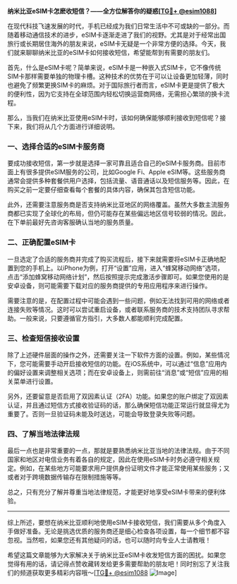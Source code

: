**纳米比亚eSIM卡怎麽收短信？——全方位解答你的疑惑[[TG💪+ @esim1088](https://t.me/s/esim1088)]**

在现代科技飞速发展的时代，手机已经成为我们日常生活中不可或缺的一部分。而随着移动通信技术的进步，eSIM卡逐渐走进了我们的视野。尤其是对于经常出国旅行或长期居住海外的朋友来说，eSIM卡无疑是一个非常方便的选择。今天，我们就来聊聊纳米比亚的eSIM卡如何接收短信，希望能帮到有需要的朋友们。

首先，什么是eSIM卡呢？简单来说，eSIM卡是一种嵌入式SIM卡，它不像传统SIM卡那样需要单独的物理卡槽。这种技术的优势在于可以让设备更加轻薄，同时也避免了频繁更换SIM卡的麻烦。对于国际旅行者而言，eSIM卡更是提供了极大的便利性，因为它支持在全球范围内轻松切换运营商网络，无需担心繁琐的换卡流程。

那么，当我们在纳米比亚使用eSIM卡时，该如何确保能够顺利接收到短信呢？接下来，我们将从几个方面进行详细说明。

### **一、选择合适的eSIM卡服务商**

要成功接收短信，第一步就是选择一家可靠且适合自己的eSIM卡服务商。目前市面上有很多提供eSIM服务的公司，比如Google Fi、Apple eSIM等。这些服务商通常会提供多种套餐供用户选择，包括流量、语音通话以及短信服务等。因此，在购买之前一定要仔细查看每个套餐的具体内容，确保其包含短信功能。

此外，还需要注意服务商是否支持纳米比亚地区的网络覆盖。虽然大多数主流服务商都已实现了全球化的布局，但仍可能存在某些偏远地区信号较弱的情况。因此，在下单前最好先咨询客服确认当地的服务质量。

### **二、正确配置eSIM卡**

一旦选定了合适的服务商并完成了购买流程后，接下来就需要将eSIM卡正确地配置到您的手机上。以iPhone为例，打开“设置”应用，进入“蜂窝移动网络”选项，点击“添加蜂窝移动网络计划”，然后按照提示完成激活步骤即可。如果您使用的是安卓设备，则可能需要下载对应的服务商提供的专用应用程序来进行操作。

需要注意的是，在配置过程中可能会遇到一些问题，例如无法找到可用的网络或者连接失败等情况。这时可以尝试重启设备，或者联系服务商的技术支持团队寻求帮助。一般来说，只要遵循官方指引，大多数人都能顺利完成配置。

### **三、检查短信接收设置**

除了上述硬件层面的操作之外，还需要关注一下软件方面的设置。例如，某些情况下，您可能需要手动开启接收短信的功能。在iOS系统中，可以通过“信息”应用内的偏好设置来调整相关选项；而在安卓设备上，则需前往“消息”或“短信”应用的相关菜单进行设置。

另外，还要留意是否启用了双因素认证（2FA）功能。如果您的账户绑定了双因素认证，并且通过短信方式接收验证码的话，那么确保短信功能正常运行就显得尤为重要了。否则一旦验证码未能及时送达，可能会导致登录失败等问题。

### **四、了解当地法律法规**

最后一点也是非常重要的一点，那就是要熟悉纳米比亚当地的法律法规。由于不同国家和地区对电信业务有着各自的规定，因此在使用eSIM卡时务必遵守相关规定。例如，在某些地方可能要求用户提供身份证明文件才能正常使用某些服务；又或者对于跨境数据传输存在限制措施等等。

总之，只有充分了解并尊重当地法律规范，才能更好地享受eSIM卡带来的便利体验。

---

综上所述，要想在纳米比亚顺利地使用eSIM卡接收短信，我们需要从多个角度入手做好准备。无论是挑选优质的服务商还是细心检查各项设置，每一个细节都不容忽视。当然啦，如果您还有其他疑问的话，也可以随时向专业人士请教哦！

希望这篇文章能够为大家解决关于纳米比亚eSIM卡收发短信方面的困扰。如果您觉得有用的话，请记得点赞收藏转发给更多需要帮助的朋友吧！同时别忘了关注我们的频道获取更多精彩内容哦～[[TG💪+ @esim1088](https://t.me/s/esim1088) ![Image](https://i.postimg.cc/4NQfJmqS/Snipaste-2025-05-13-00-14-12.png)]